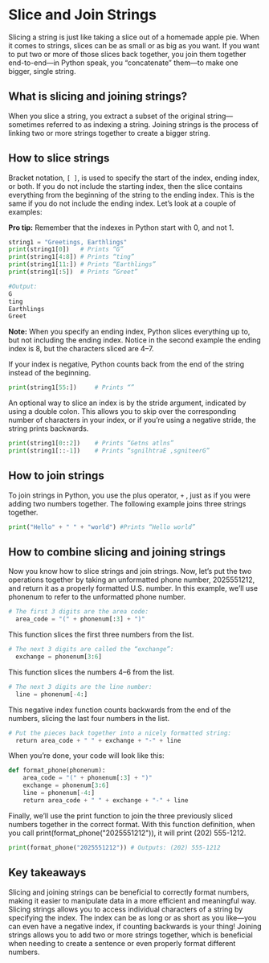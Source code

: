 # Slice and Join Strings
Slicing a string is just like taking a slice out of a homemade apple pie. When it comes to strings, slices can be as small or as big as you want. If you want to put two or more of those slices back together, you join them together end-to-end—in Python speak, you “concatenate” them—to make one bigger, single string.

## What is slicing and joining strings?  
When you slice a string, you extract a subset of the original string—sometimes referred to as indexing a string. Joining strings is the process of linking two or more strings together to create a bigger string.

## How to slice strings 
Bracket notation, `[ ]`, is used to specify the start of the index, ending index, or both. If you do not include the starting index, then the slice contains everything from the beginning of the string to the ending index. This is the same if you do not include the ending index. Let’s look at a couple of examples:

**Pro tip:** Remember that the indexes in Python start with 0, and not 1.

```python
string1 = "Greetings, Earthlings"
print(string1[0])   # Prints “G”
print(string1[4:8]) # Prints “ting”
print(string1[11:]) # Prints “Earthlings”
print(string1[:5])  # Prints “Greet”

#Output:
G
ting
Earthlings
Greet
```

**Note:** When you specify an ending index, Python slices everything up to, but not including the ending index. Notice in the second example the ending index is 8, but the characters sliced are 4–7.

If your index is negative, Python counts back from the end of the string instead of the beginning.

```python
print(string1[55:])     # Prints “” 
```

An optional way to slice an index is by the stride argument, indicated by using a double colon. This allows you to skip over the corresponding number of characters in your index, or if you’re using a negative stride, the string prints backwards.
```python
print(string1[0::2])    # Prints “Getns atlns”
print(string1[::-1])    # Prints “sgnilhtraE ,sgniteerG”
```

## How to join strings 
To join strings in Python, you use the plus operator, `+` , just as if you were adding two numbers together. The following example joins three strings together.

```python
print("Hello" + " " + "world") #Prints “Hello world”
```

## How to combine slicing and joining strings
Now you know how to slice strings and join strings. Now, let’s put the two operations together by taking an unformatted phone number, 2025551212, and return it as a properly formatted U.S. number. In this example, we’ll use phonenum to refer to the unformatted phone number.

```python
# The first 3 digits are the area code:
  area_code = "(" + phonenum[:3] + ")"
```

This function slices the first three numbers from the list.
```python
# The next 3 digits are called the “exchange”:
  exchange = phonenum[3:6]
```

This function slices the numbers 4–6 from the list.
```python
# The next 3 digits are the line number:
  line = phonenum[-4:]
```

This negative index function counts backwards from the end of the numbers, slicing the last four numbers in the list.
```python
# Put the pieces back together into a nicely formatted string:
  return area_code + " " + exchange + "-" + line
```

When you’re done, your code will look like this:
```python
def format_phone(phonenum):
    area_code = "(" + phonenum[:3] + ")"
    exchange = phonenum[3:6]
    line = phonenum[-4:]
    return area_code + " " + exchange + "-" + line
```

Finally, we’ll use the print function to join the three previously sliced numbers together in the correct format. With this function definition, when you call print(format_phone("2025551212")), it will print (202) 555-1212. 
```python
print(format_phone("2025551212")) # Outputs: (202) 555-1212
```

## Key takeaways
Slicing and joining strings can be beneficial to correctly format numbers, making it easier to manipulate data in a more efficient and meaningful way. Slicing strings allows you to access individual characters of a string by specifying the index. The index can be as long or as short as you like—you can even have a negative index, if counting backwards is your thing! Joining strings allows you to add two or more strings together, which is beneficial when needing to create a sentence or even properly format different numbers.